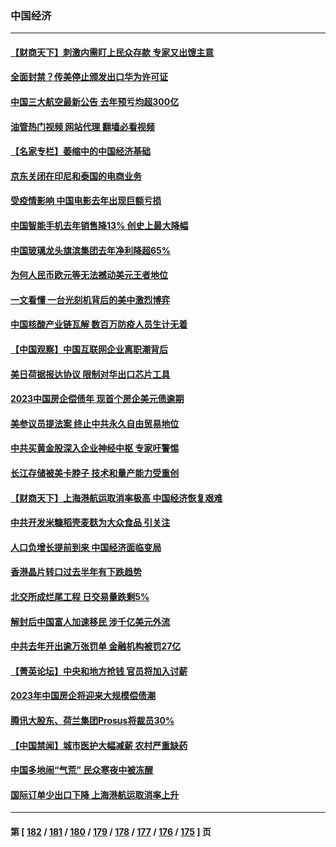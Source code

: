 ### 中国经济
---
#### [【财商天下】刺激内需盯上民众存款 专家又出馊主意](../../pages/ncid283/n13918908.md?01310845) 
#### [全面封禁？传美停止颁发出口华为许可证](../../pages/ncid283/n13918976.md?01310845) 
#### [中国三大航空最新公告 去年预亏均超300亿](../../pages/ncid283/n13918782.md?01310845) 
#### [油管热门视频 网站代理 翻墙必看视频](http://138.2.39.72:81/youtube.html?epic-marker?01310845)
#### [【名家专栏】萎缩中的中国经济基础](../../pages/ncid283/n13917274.md?01310845) 
#### [京东关闭在印尼和泰国的电商业务](../../pages/ncid283/n13918822.md?01310845) 
#### [受疫情影响 中国电影去年出现巨额亏损](../../pages/ncid283/n13918174.md?01310845) 
#### [中国智能手机去年销售降13% 创史上最大降幅](../../pages/ncid283/n13918125.md?01310845) 
#### [中国玻璃龙头旗滨集团去年净利降超65%](../../pages/ncid283/n13918112.md?01310845) 
#### [为何人民币欧元等无法撼动美元王者地位](../../pages/ncid283/n13917579.md?01310845) 
#### [一文看懂 一台光刻机背后的美中激烈博弈](../../pages/ncid283/n13916976.md?01310845) 
#### [中国核酸产业链瓦解 数百万防疫人员生计无着](../../pages/ncid283/n13917190.md?01310845) 
#### [【中国观察】中国互联网企业离职潮背后](../../pages/ncid283/n13917049.md?01310845) 
#### [美日荷据报达协议 限制对华出口芯片工具](../../pages/ncid283/n13916908.md?01310845) 
#### [2023中国房企偿债年 现首个房企美元债逾期](../../pages/ncid283/n13916905.md?01310845) 
#### [美参议员提法案 终止中共永久自由贸易地位](../../pages/ncid283/n13916826.md?01310845) 
#### [中共买黄金股深入企业神经中枢 专家吁警惕](../../pages/ncid283/n13916857.md?01310845) 
#### [长江存储被美卡脖子 技术和量产能力受重创](../../pages/ncid283/n13916234.md?01310845) 
#### [【财商天下】上海港航运取消率极高 中国经济恢复艰难](../../pages/ncid283/n13916276.md?01310845) 
#### [中共开发米糠稻壳麦麸为大众食品 引关注](../../pages/ncid283/n13916260.md?01310845) 
#### [人口负增长提前到来 中国经济面临变局](../../pages/ncid283/n13916215.md?01310845) 
#### [香港晶片转口过去半年有下跌趋势](../../pages/ncid283/n13915643.md?01310845) 
#### [北交所成烂尾工程 日交易量跌剩5%](../../pages/ncid283/n13915867.md?01310845) 
#### [解封后中国富人加速移民 涉千亿美元外流](../../pages/ncid283/n13915670.md?01310845) 
#### [中共去年开出逾万张罚单 金融机构被罚27亿](../../pages/ncid283/n13915569.md?01310845) 
#### [【菁英论坛】中央和地方抢钱 官员将加入讨薪](../../pages/ncid283/n13915576.md?01310845) 
#### [2023年中国房企将迎来大规模偿债潮](../../pages/ncid283/n13915532.md?01310845) 
#### [腾讯大股东、荷兰集团Prosus将裁员30%](../../pages/ncid283/n13915500.md?01310845) 
#### [【中国禁闻】城市医护大幅减薪 农村严重缺药](../../pages/ncid283/n13914850.md?01310845) 
#### [中国多地闹“气荒” 民众寒夜中被冻醒](../../pages/ncid283/n13915193.md?01310845) 
#### [国际订单少出口下降 上海港航运取消率上升](../../pages/ncid283/n13915042.md?01310845) 

---
#### 第 [ [182](./182.md?01310845) / [181](./181.md?01310845) / [180](./180.md?01310845) / [179](./179.md?01310845) / [178](./178.md?01310845) / [177](./177.md?01310845) / [176](./176.md?01310845) / [175](./175.md?01310845) ] 页
